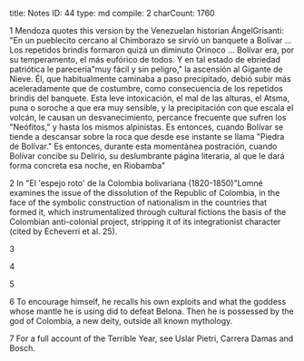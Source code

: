 title:          Notes
ID:             44
type:           md
compile:        2
charCount:      1760



1
Mendoza quotes this version by the Venezuelan historian ÁngelGrisanti: "En un pueblecito cercano al Chimborazo se sirvió un banquete a Bolívar … Los repetidos brindis formaron quizá un diminuto Orinoco … Bolívar era, por su temperamento, el más eufórico de todos. Y en tal estado de ebriedad patriótica le parecería"muy fácil y sin peligro," la ascensión al Gigante de Nieve. Él, que habitualmente caminaba a paso precipitado, debió subir más aceleradamente que de costumbre, como consecuencia de los repetidos brindis del banquete. Esta leve intoxicación, el mal de las alturas, el Atsma, puna o soroche a que era muy sensible, y la precipitación con que escala el volcán, le causan un desvanecimiento, percance frecuente que sufren los "Neófitos," y hasta los mismos alpinistas. Es entonces, cuando Bolívar se tiende a descansar sobre la roca que desde ese instante se llama "Piedra de Bolívar." Es entonces, durante esta momentánea postración, cuando Bolívar concibe su Delirio, su deslumbrante página literaria, al que le dará forma concreta esa noche, en Riobamba"

2
In "El 'espejo roto' de la Colombia bolivariana (1820-1850)"Lomné examines the issue of the dissolution of the Republic of Colombia, in the face of the symbolic construction of nationalism in the countries that formed it, which instrumentalized through cultural fictions the basis of the Colombian anti-colonial project, stripping it of its integrationist character (cited by Echeverri et al. 25).

3


4


5

6
To encourage himself, he recalls his own exploits and what the goddess whose mantle he is using did to defeat Belona. Then he is possessed by the god of Colombia, a new deity, outside all known mythology.

7
For a full account of the Terrible Year, see Uslar Pietri, Carrera Damas and Bosch.

